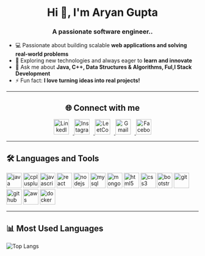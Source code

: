 <h1 align="center">Hi 👋, I'm Aryan Gupta</h1>  
<h3 align="center">A passionate software engineer..</h3>  

- 💻 Passionate about building scalable **web applications and solving real-world problems**   
- 🚀 Exploring new technologies and always eager to **learn and innovate**
- 💬 Ask me about **Java, C++, Data Structures & Algorithms, Ful,l Stack Development**  
- ⚡ Fun fact: **I love turning ideas into real projects!**  

---

<h2 align="center">🌐 Connect with me</h2>    
<p align="center">
<a href="https://www.linkedin.com/in/your-linkedin" target="_blank">
  <img src="https://cdn-icons-png.flaticon.com/512/3536/3536505.png" alt="LinkedIn" width="40" height="40" style="margin-right:10px;"/>
</a>
<a href="https://www.instagram.com/your-instagram" target="_blank">
  <img src="https://cdn-icons-png.flaticon.com/512/2111/2111463.png" alt="Instagram" width="40" height="40" style="margin-right:10px;"/>
</a>
<a href="https://leetcode.com/your-leetcode" target="_blank">
  <img src="https://upload.wikimedia.org/wikipedia/commons/1/19/LeetCode_logo_black.png" alt="LeetCode" width="40" height="40" style="margin-right:10px;"/>
</a>
<a href="mailto:yourmail@gmail.com" target="_blank">
  <img src="https://cdn-icons-png.flaticon.com/512/732/732200.png" alt="Gmail" width="40" height="40" style="margin-right:10px;"/>
</a>
<a href="https://www.facebook.com/your-facebook" target="_blank">
  <img src="https://cdn-icons-png.flaticon.com/512/733/733547.png" alt="Facebook" width="40" height="40"/>
</a>
</p>


---

## 🛠️ Languages and Tools  
<p align="left"> 
<img src="https://cdn.jsdelivr.net/gh/devicons/devicon/icons/java/java-original.svg" alt="java" width="40" height="40"/> 
<img src="https://cdn.jsdelivr.net/gh/devicons/devicon/icons/cplusplus/cplusplus-original.svg" alt="cplusplus" width="40" height="40"/> 
<img src="https://cdn.jsdelivr.net/gh/devicons/devicon/icons/javascript/javascript-original.svg" alt="javascript" width="40" height="40"/> 
<img src="https://cdn.jsdelivr.net/gh/devicons/devicon/icons/react/react-original.svg" alt="react" width="40" height="40"/> 
<img src="https://cdn.jsdelivr.net/gh/devicons/devicon/icons/nodejs/nodejs-original.svg" alt="nodejs" width="40" height="40"/> 
<img src="https://cdn.jsdelivr.net/gh/devicons/devicon/icons/mysql/mysql-original.svg" alt="mysql" width="40" height="40"/> 
<img src="https://cdn.jsdelivr.net/gh/devicons/devicon/icons/mongodb/mongodb-original.svg" alt="mongodb" width="40" height="40"/> 
<img src="https://cdn.jsdelivr.net/gh/devicons/devicon/icons/html5/html5-original.svg" alt="html5" width="40" height="40"/> 
<img src="https://cdn.jsdelivr.net/gh/devicons/devicon/icons/css3/css3-original.svg" alt="css3" width="40" height="40"/> 
<img src="https://cdn.jsdelivr.net/gh/devicons/devicon/icons/bootstrap/bootstrap-original.svg" alt="bootstrap" width="40" height="40"/> 
<img src="https://cdn.jsdelivr.net/gh/devicons/devicon/icons/git/git-original.svg" alt="git" width="40" height="40"/> 
<img src="https://cdn.jsdelivr.net/gh/devicons/devicon/icons/github/github-original.svg" alt="github" width="40" height="40"/> 
<img src="https://cdn.jsdelivr.net/gh/devicons/devicon/icons/aws/aws-original.svg" alt="aws" width="40" height="40"/> 
<img src="https://cdn.jsdelivr.net/gh/devicons/devicon/icons/docker/docker-original.svg" alt="docker" width="40" height="40"/> 
</p>  

---

## 📊 Most Used Languages  
![Top Langs](https://github-readme-stats.vercel.app/api/top-langs/?username=agaryangupta&layout=compact)
